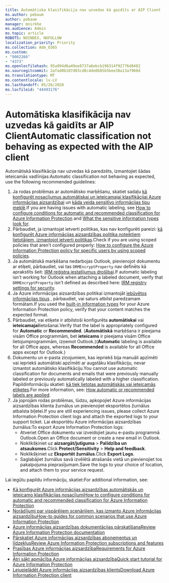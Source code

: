 ```yaml
---
title: Automātiska klasifikācija nav uzvedas kā gaidīts ar AIP Client
ms.author: pebaum
author: pebaum
manager: mnirkhe
ms.audience: Admin
ms.topic: article
ROBOTS: NOINDEX, NOFOLLOW
localization_priority: Priority
ms.collection: Adm_O365
ms.custom:
- "9002266"
- "4373"
ms.openlocfilehash: 95a994d6a49ee8737a6ebcb196314f92776d8482
ms.sourcegitcommit: 2afad0b107d03cd8c4de0b85b5bee38a13a7960d
ms.translationtype: MT
ms.contentlocale: lv-LV
ms.lasthandoff: 05/26/2020
ms.locfileid: "44493176"
---
```

# <a name="automatic-classification-not-behaving-as-expected-with-the-aip-client"></a><span data-ttu-id="0278d-102">Automātiska klasifikācija nav uzvedas kā gaidīts ar AIP Client</span><span class="sxs-lookup"><span data-stu-id="0278d-102">Automatic classification not behaving as expected with the AIP client</span></span>

<span data-ttu-id="0278d-103">Automātiskā klasifikācija nav uzvedas kā paredzēts, izmantojiet šādas ieteicamās vadlīnijas:</span><span class="sxs-lookup"><span data-stu-id="0278d-103">Automatic classification not behaving as expected, use the following recommended guidelines:</span></span>

1. <span data-ttu-id="0278d-104">Ja rodas problēmas ar automātisko marķēšanu, skatiet sadaļu [kā konfigurēt nosacījumus automātiskai un ieteicamajai klasifikācijai Azure informācijas aizsardzībai](https://docs.microsoft.com/azure/information-protection/configure-policy-classification) un [kāda veida sensitīvo informācijas tipu meklē](https://docs.microsoft.com/office365/securitycompliance/what-the-sensitive-information-types-look-for).</span><span class="sxs-lookup"><span data-stu-id="0278d-104">If you are having issues with automatic labeling, see [How to configure conditions for automatic and recommended classification for Azure Information Protection](https://docs.microsoft.com/azure/information-protection/configure-policy-classification) and [What the sensitive information types look for](https://docs.microsoft.com/office365/securitycompliance/what-the-sensitive-information-types-look-for).</span></span>
2. <span data-ttu-id="0278d-105">Pārbaudiet, ja izmantojat ietverti politikas, kas nav konfigurēti pareizi: [kā konfigurēt Azure informācijas aizsardzības politika noteiktiem lietotājiem, izmantojot ietverti politikas](https://docs.microsoft.com/azure/information-protection/configure-policy-scope).</span><span class="sxs-lookup"><span data-stu-id="0278d-105">Check if you are using scoped policies that aren't configured properly: [How to configure the Azure Information Protection policy for specific users by using scoped policies](https://docs.microsoft.com/azure/information-protection/configure-policy-scope).</span></span>
3. <span data-ttu-id="0278d-106">Ja automātiskā marķēšana nedarbojas Outlook, pievienojot dokumentu ar etiķeti, pārbaudiet, vai tas `DRMEncryptProperty` nav definēts kā aprakstīts šeit: [IRM reģistra iestatījumus drošībai](https://docs.microsoft.com/deployoffice/security/protect-sensitive-messages-and-documents-by-using-irm-in-office#office-2016-irm-registry-key-options).</span><span class="sxs-lookup"><span data-stu-id="0278d-106">If automatic labeling isn't working for Outlook when attaching a labeled document, verify that `DRMEncryptProperty` isn't defined as described here: [IRM registry settings for security](https://docs.microsoft.com/deployoffice/security/protect-sensitive-messages-and-documents-by-using-irm-in-office#office-2016-irm-registry-key-options).</span></span>
4. <span data-ttu-id="0278d-107">Ja Azure informācijas aizsardzības politikai izmantojāt [iebūvētos informācijas tipus](https://support.office.com/article/What-the-sensitive-information-types-look-for-fd505979-76be-4d9f-b459-abef3fc9e86b) , pārbaudiet, vai saturs atbilst paredzamam formātam.</span><span class="sxs-lookup"><span data-stu-id="0278d-107">If you used the [built-in information types](https://support.office.com/article/What-the-sensitive-information-types-look-for-fd505979-76be-4d9f-b459-abef3fc9e86b) for your Azure Information Protection policy, verify that your content matches the expected format.</span></span>
5. <span data-ttu-id="0278d-108">Pārbaudiet, vai etiķete ir atbilstoši konfigurēta **automātiskai** vai **ieteicamajai**lietošanai.</span><span class="sxs-lookup"><span data-stu-id="0278d-108">Verify that the label is appropriately configured for **Automatic** or **Recommended**.</span></span> <span data-ttu-id="0278d-109">(**Automātiskā** marķēšana ir pieejama visām Office programmām, bet **ieteicams** ir pieejama visām Office lietojumprogrammām, izņemot Outlook.)</span><span class="sxs-lookup"><span data-stu-id="0278d-109">(**Automatic** labeling is available for all Office apps, whereas **Recommended** is available for all Office apps except for Outlook.)</span></span>
6. <span data-ttu-id="0278d-110">Dokumentu un e-pasta ziņojumiem, kas iepriekš bija manuāli apzīmēti vai iepriekš automātiski apzīmēti ar augstāku klasifikāciju, nevar izmantot automātisko klasifikāciju.</span><span class="sxs-lookup"><span data-stu-id="0278d-110">You cannot use automatic classification for documents and emails that were previously manually labeled or previously automatically labeled with a higher classification.</span></span>  <span data-ttu-id="0278d-111">Papildinformāciju skatiet: [kā tiek lietotas automātiskās vai ieteicamās etiķetes](https://docs.microsoft.com/azure/information-protection/configure-policy-classification#how-automatic-or-recommended-labels-are-applied).</span><span class="sxs-lookup"><span data-stu-id="0278d-111">For more information, see: [How automatic or recommended labels are applied](https://docs.microsoft.com/azure/information-protection/configure-policy-classification#how-automatic-or-recommended-labels-are-applied).</span></span>
7. <span data-ttu-id="0278d-112">Ja joprojām rodas problēmas, lūdzu, apkopojiet Azure informācijas aizsardzības klienta žurnālus un pievienojiet eksportētos žurnālus atbalsta biļetei.</span><span class="sxs-lookup"><span data-stu-id="0278d-112">If you are still experiencing issues, please collect Azure Information Protection client logs and attach the exported logs to your support ticket.</span></span> <span data-ttu-id="0278d-113">Lai eksportētu Azure informācijas aizsardzības žurnālus:</span><span class="sxs-lookup"><span data-stu-id="0278d-113">To export Azure Information Protection logs:</span></span>
    - <span data-ttu-id="0278d-114">Atveriet Office dokumentu vai izveidojiet jaunu e-pastu programmā Outlook.</span><span class="sxs-lookup"><span data-stu-id="0278d-114">Open an Office document or create a new email in Outlook.</span></span>
    - <span data-ttu-id="0278d-115">Noklikšķiniet uz **aizsargāt/jutīguma**  >  **Palīdzība un atsauksmes**.</span><span class="sxs-lookup"><span data-stu-id="0278d-115">Click **Protect/Sensitivity** > **Help and feedback**.</span></span>
    - <span data-ttu-id="0278d-116">Noklikšķiniet uz **Eksportēt žurnālus**.</span><span class="sxs-lookup"><span data-stu-id="0278d-116">Click **Export Logs**.</span></span>
    - <span data-ttu-id="0278d-117">Saglabājiet žurnālus savā izvēlētā atrašanās vietā un pievienojiet tos pakalpojuma pieprasījumam.</span><span class="sxs-lookup"><span data-stu-id="0278d-117">Save the logs to your choice of location, and attach them to your service request.</span></span>

<span data-ttu-id="0278d-118">Lai iegūtu papildu informāciju, skatiet:</span><span class="sxs-lookup"><span data-stu-id="0278d-118">For additional information, see:</span></span>

- [<span data-ttu-id="0278d-119">Kā konfigurēt Azure informācijas aizsardzības automātiskās un ieteicamo klasifikācijas nosacījumi</span><span class="sxs-lookup"><span data-stu-id="0278d-119">How to configure conditions for automatic and recommended classification for Azure Information Protection</span></span>](https://docs.microsoft.com/azure/information-protection/configure-policy-classification)
- [<span data-ttu-id="0278d-120">Norādījumi par vispārējiem scenārijiem, kas izmanto Azure informācijas aizsardzību</span><span class="sxs-lookup"><span data-stu-id="0278d-120">How-to guides for common scenarios that use Azure Information Protection</span></span>](https://docs.microsoft.com/azure/information-protection/how-to-guides)
- [<span data-ttu-id="0278d-121">Azure informācijas aizsardzības dokumentācijas pārskatīšana</span><span class="sxs-lookup"><span data-stu-id="0278d-121">Review Azure Information Protection documentation</span></span>](https://docs.microsoft.com/azure/information-protection/what-is-information-protection)
- [<span data-ttu-id="0278d-122">Pārskatiet Azure informācijas aizsardzības abonementus un līdzekļus</span><span class="sxs-lookup"><span data-stu-id="0278d-122">Review Azure Information Protection subscriptions and features</span></span>](https://azure.microsoft.com/pricing/details/information-protection)
- [<span data-ttu-id="0278d-123">Prasības Azure informācijas aizsardzība</span><span class="sxs-lookup"><span data-stu-id="0278d-123">Requirements for Azure Information Protection</span></span>](https://docs.microsoft.com/azure/information-protection/get-started/requirements)
- [<span data-ttu-id="0278d-124">Ātri sākt apmācība Azure informācijas aizsardzība</span><span class="sxs-lookup"><span data-stu-id="0278d-124">Quick start tutorial for Azure Information Protection</span></span>](https://docs.microsoft.com/azure/information-protection/get-started/infoprotect-quick-start-tutorial)
- [<span data-ttu-id="0278d-125">Lejupielādēt Azure informācijas aizsardzības klients</span><span class="sxs-lookup"><span data-stu-id="0278d-125">Download Azure Information Protection client</span></span>](https://www.microsoft.com/download/details.aspx?id=53018)

